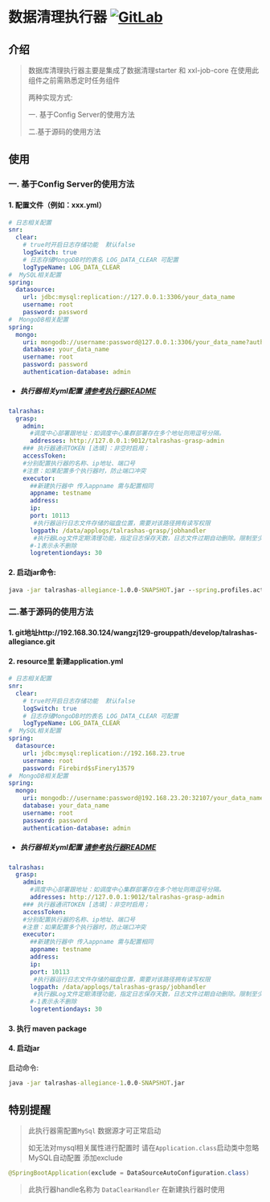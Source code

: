 # 数据清理执行器 [![GitLab](http://192.168.30.124/assets/favicon-7901bd695fb93edb07975966062049829afb56cf11511236e61bcf425070e36e.png)](http://192.168.30.124/wangzj129-grouppath/develop/talrashas-allegiance.git)

## 介绍

> 数据库清理执行器主要是集成了数据清理starter 和 xxl-job-core 在使用此组件之前需熟悉定时任务组件
>
> 两种实现方式:
>
> 一. 基于Config Server的使用方法
>
> 二.基于源码的使用方法

## 使用

### 一. 基于Config Server的使用方法

#### 1. 配置文件（例如：xxx.yml）

```yml
# 日志相关配置
snr:
  clear:
  	# true时开启日志存储功能  默认false
    logSwitch: true
    # 日志存储MongoDB时的表名 LOG_DATA_CLEAR 可配置
    logTypeName: LOG_DATA_CLEAR
#  MySQL相关配置
spring:
  datasource:
    url: jdbc:mysql:replication://127.0.0.1:3306/your_data_name
    username: root
    password: password
#  MongoDB相关配置
spring:
  mongo:
    uri: mongodb://username:password@127.0.0.1:3306/your_data_name?authSource=admin
    database: your_data_name
    username: root
    password: password
    authentication-database: admin
```

- ##### 执行器相关yml配置 [请参考执行器README]()

```yml
talrashas:
  grasp:
    admin:
      #调度中心部署跟地址：如调度中心集群部署存在多个地址则用逗号分隔。
      addresses: http://127.0.0.1:9012/talrashas-grasp-admin
    ### 执行器通讯TOKEN [选填]：非空时启用；
    accessToken:
    #分别配置执行器的名称、ip地址、端口号
    #注意：如果配置多个执行器时，防止端口冲突
    executor:
      ##新建执行器中 传入appname 需与配置相同
      appname: testname
      address:
      ip:
      port: 10113
       #执行器运行日志文件存储的磁盘位置，需要对该路径拥有读写权限
      logpath: /data/applogs/talrashas-grasp/jobhandler
       #执行器Log文件定期清理功能，指定日志保存天数，日志文件过期自动删除。限制至少保持3天，否则功能不生效；
      #-1表示永不删除
      logretentiondays: 30   
```

#### 2. 启动jar命令:

```cmd
java -jar talrashas-allegiance-1.0.0-SNAPSHOT.jar --spring.profiles.active=dev 
```

### 二.基于源码的使用方法

#### 1. git地址http://192.168.30.124/wangzj129-grouppath/develop/talrashas-allegiance.git

#### 2. resource里 新建application.yml

```yml
# 日志相关配置
snr:
  clear:
  	# true时开启日志存储功能  默认false
    logSwitch: true
    # 日志存储MongoDB时的表名 LOG_DATA_CLEAR 可配置
    logTypeName: LOG_DATA_CLEAR
#  MySQL相关配置
spring:
  datasource:
    url: jdbc:mysql:replication://192.168.23.true
    username: root
    password: Firebird$sFinery13579
#  MongoDB相关配置
spring:
  mongo:
    uri: mongodb://username:password@192.168.23.20:32107/your_data_name?authSource=admin
    database: your_data_name
    username: root
    password: password
    authentication-database: admin
```

- ##### 执行器相关yml配置 [请参考执行器README]()

```yml
talrashas:
  grasp:
    admin:
      #调度中心部署跟地址：如调度中心集群部署存在多个地址则用逗号分隔。
      addresses: http://127.0.0.1:9012/talrashas-grasp-admin
    ### 执行器通讯TOKEN [选填]：非空时启用；
    accessToken:
    #分别配置执行器的名称、ip地址、端口号
    #注意：如果配置多个执行器时，防止端口冲突
    executor:
      ##新建执行器中 传入appname 需与配置相同
      appname: testname
      address:
      ip:
      port: 10113
       #执行器运行日志文件存储的磁盘位置，需要对该路径拥有读写权限
      logpath: /data/applogs/talrashas-grasp/jobhandler
       #执行器Log文件定期清理功能，指定日志保存天数，日志文件过期自动删除。限制至少保持3天，否则功能不生效；
      #-1表示永不删除
      logretentiondays: 30   
```

#### 3. 执行 maven package

#### 4. 启动jar

启动命令:

```cmd
java -jar talrashas-allegiance-1.0.0-SNAPSHOT.jar
```

## 特别提醒

> 此执行器需配置`MySql` 数据源才可正常启动
>
> 如无法对mysql相关属性进行配置时 请在`Application.class`启动类中忽略MySQL自动配置 添加exclude 

```java
@SpringBootApplication(exclude = DataSourceAutoConfiguration.class)
```

> 此执行器handle名称为 `DataClearHandler`  在新建执行器时使用

